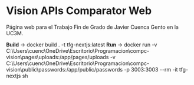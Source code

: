 # Vision APIs Comparator Web
Página web para el Trabajo Fin de Grado de Javier Cuenca Gento en la UC3M.

**Build**   -> docker build . -t tfg-nextjs:latest
**Run**     -> docker run -v C:\Users\cuenc\OneDrive\Escritorio\Programacion\compc-vision\pages\uploads:/app/pages/uploads -v C:\Users\cuenc\OneDrive\Escritorio\Programacion\compc-vision\public\passwords:/app/public/passwords -p 3003:3003 --rm -it tfg-nextjs sh